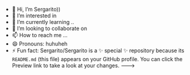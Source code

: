 - 👋 Hi, I’m Sergarito))
- 👀 I’m interested in 
- 🌱 I’m currently learning ..
- 💞️ I’m looking to collaborate on 
- 📫 How to reach me ...
- 😄 Pronouns: huhuheh
- ⚡ Fun fact:
Sergarito/Sergarito is a ✨ special ✨ repository because its `README.md` (this file) appears on your GitHub profile.
You can click the Preview link to take a look at your changes.
--->
